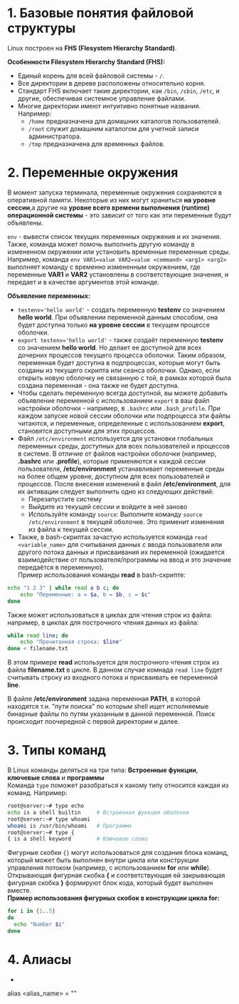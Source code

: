 # 1. Базовые понятия файловой структуры
Linux построен на **FHS (Flesystem Hierarchy Standard)**.  
  
**Особенности Filesystem Hierarchy Standard (FHS):**  
* Единый корень для всей файловой системы - ```/```.
* Все директории в дереве расположены относительно корня.
* Стандарт FHS включает такие директории, как ```/bin```, ```/sbin```, ```/etc```, и другие, обеспечивая системное управление файлами.
* Многие директории имеют интуитивно понятные названия. Например:
  * ```/home``` предназначена для домашних каталогов пользователей.
  * ```/root``` служит домашним каталогом для учетной записи администратора.
  * ```/tmp``` предназначена для временных файлов.
  
# 2. Переменные окружения
В момент запуска терминала, переменные окружения сохраняются в оперативной памяти. Некоторые из них могут храниться **на уровне сессии**,а другие на **уровне всего времени выполнения (runtime) операционной системы** - это зависит от того как эти переменные будут объявлены.  
  
```env``` - вывести список текущих переменных окружения и их значения. Также, команда может помочь выполнить другую команду в измененном окружении или установить временные переменные среды. Например, команда ```env VAR1=value VAR2=value <command> <arg1> <arg2>``` выполняет команду <command> с временно измененным окружением, где переменные **VAR1** и **VAR2** установлены в соответствующие значения, и передает <arg1> и <arg2> в качестве аргументов этой команде.
  
**Объявление переменных:**  
* ```testenv='hello world'``` - создать переменную **testenv** со значением **hello world**. При объявлении переменной данным способом, она будет доступна только **на уровне сессии** в текущем процессе оболочки.
* ```export testenv='hello world'``` - также создаёт переменную **testenv** со значением **hello world**. Но делает ее доступной для всех дочерних процессов текущего процесса оболочки. Таким образом, переменная будет доступна в подпроцессах, которые могут быть созданы из текущего скрипта или сеанса оболочки. Однако, если открыть новую оболочку не связанную с той, в рамках которой была создана переменная - она также не будет доступна.
* Чтобы сделать переменную всегда доступной, вы можете добавить объявление переменной с использованием ```export``` в ваш файл настройки оболочки - например, в ```.bashrc``` или ```.bash_profile```. При каждом запуске новой сессии оболочки или подпроцесса эти файлы читаются, и переменные, определенные с использованием **export**, становятся доступными для этих процессов.  
* Файл ```/etc/environment``` используется для установки глобальных переменных среды, доступных для всех пользователей и процессов в системе. В отличие от файлов настройки оболочки (например, **.bashrc** или **.profile**), которые применяются к каждой сессии пользователя, **/etc/environment** устанавливает переменные среды на более общем уровне, доступном для всех пользователей и процессов. После внесения изменений в файл **/etc/environment**, для их активации следует выполнить одно из следующих действий:
  * Перезапустите систему
  * Выйдите из текущей сессии и войдите в неё заново
  * Используйте команду ```source```: Выполните команду ```source /etc/environment``` в текущей оболочке. Это применит изменения из файла к текущей сессии.
* Также, в bash-скриптах зачастую используется команда ```read <variable_name>``` для считывания данных с ввода пользователя или другого потока данных и присваивания их переменной (ожидается взаимодействие от пользователя/программы на ввод и это значение передаётся в переменную).  
Пример использования команды **read** в bash-скрипте:  
```bash
echo "1 2 3" | while read a b c; do
    echo "Переменные: a = $a, b = $b, c = $c"
done
```  
Также может использоваться в циклах для чтения строк из файла: например, в циклах для построчного чтения данных из файла:  
```bash
while read line; do
    echo "Прочитанная строка: $line"
done < filename.txt
```  
В этом примере **read** используется для построчного чтения строк из файла **filename.txt** в цикле. В данном случае комнада ```read line``` будет считывать строку из входного потока и присваивать ее переменной **line**.  
  
В файле **/etc/environment** задана переменная **PATH**, в которой находятся т.н. "пути поиска" по которым shell ищет исполняемые бинарные файлы по путям указанным в данной переменной. Поиск происходит поочередной с первой директории и далее.
  
# 3. Типы команд  
В Linux команды деляться на три типа: **Встроенные функции**, **ключевые слова** и **программы**  
Команда ```type``` поможет разобраться к какому типу относится каждая из команд. Например:  
```bash
root@server:~# type echo
echo is a shell builtin     # Встроенная функция оболочки
root@server:~# type whoami
whoami is /usr/bin/whoami   # Программа
root@server:~# type {
{ is a shell keyword        # Ключевое слово
```  
Фигурные скобки ```{}``` могут использоваться для создания блока команд, который может быть выполнен внутри цикла или конструкции управления потоком (например, с использованием **for** или **while**). Открывающая фигурная скобка **{** и соответствующая ей закрывающая фигурная скобка **}** формируют блок кода, который будет выполнен вместе.  
**Пример использования фигурных скобок в конструкции цикла for:**  
```bash
for i in {1..5}
do
  echo "Number $i"
done
```  
  
# 4. Алиасы
* ```bash
alias <alias_name> = "<command>"
``` - алиасы задаются следующим образом
